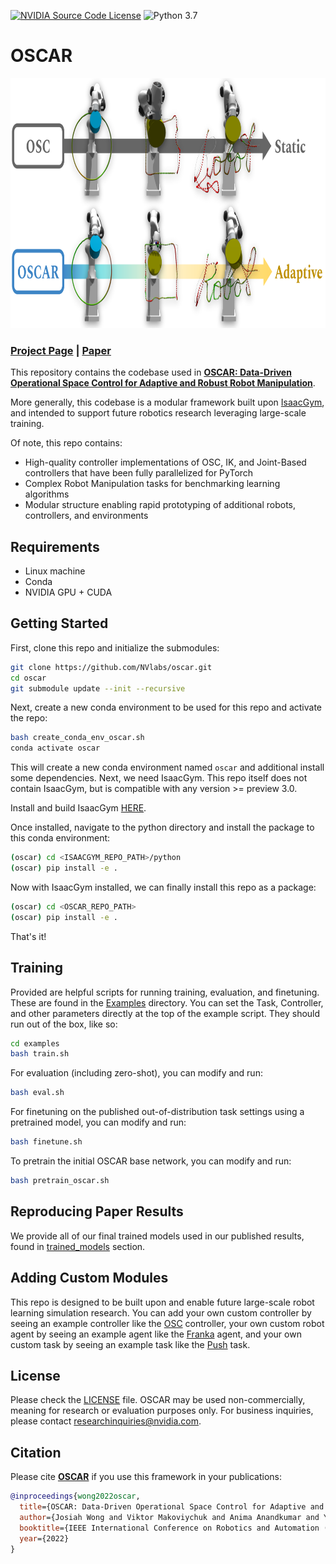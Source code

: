 [![NVIDIA Source Code License](https://img.shields.io/badge/license-NSCL-blue.svg)](https://github.com/NVlabs/oscar/blob/master/LICENSE.txt)
![Python 3.7](https://img.shields.io/badge/python-3.7-green.svg)

# OSCAR

<div align="center">
  <img src="./resources/main_fig.png" height="400">
</div>

### [Project Page](https://cremebrule.github.io/oscar-web) | [Paper](https://arxiv.org/abs/2110.00704)

This repository contains the codebase used in [**OSCAR: Data-Driven Operational Space Control for Adaptive and Robust Robot Manipulation**](https://cremebrule.github.io/oscar-web).

More generally, this codebase is a modular framework built upon [IsaacGym](https://developer.nvidia.com/isaac-gym), and intended to support future robotics research leveraging large-scale training.

Of note, this repo contains:
- High-quality controller implementations of OSC, IK, and Joint-Based controllers that have been fully parallelized for PyTorch
- Complex Robot Manipulation tasks for benchmarking learning algorithms
- Modular structure enabling rapid prototyping of additional robots, controllers, and environments

## Requirements
- Linux machine
- Conda
- NVIDIA GPU + CUDA

## Getting Started
First, clone this repo and initialize the submodules:

```bash
git clone https://github.com/NVlabs/oscar.git
cd oscar
git submodule update --init --recursive
```

Next, create a new conda environment to be used for this repo and activate the repo:
```bash
bash create_conda_env_oscar.sh
conda activate oscar
```

This will create a new conda environment named `oscar` and additional install some dependencies. Next, we need IsaacGym. This repo itself does not contain IsaacGym, but is compatible with any version >= preview 3.0.

Install and build IsaacGym [HERE](https://developer.nvidia.com/isaac-gym).

Once installed, navigate to the python directory and install the package to this conda environment:

```bash
(oscar) cd <ISAACGYM_REPO_PATH>/python
(oscar) pip install -e .
```

Now with IsaacGym installed, we can finally install this repo as a package:

```bash
(oscar) cd <OSCAR_REPO_PATH>
(oscar) pip install -e .
```

That's it!

## Training
Provided are helpful scripts for running training, evaluation, and finetuning. These are found in the [Examples](./examples) directory. You can set the Task, Controller, and other parameters directly at the top of the example script. They should run out of the box, like so:

```bash
cd examples
bash train.sh
```

For evaluation (including zero-shot), you can modify and run:
```bash
bash eval.sh
```

For finetuning on the published out-of-distribution task settings using a pretrained model, you can modify and run:
```bash
bash finetune.sh
```

To pretrain the initial OSCAR base network, you can modify and run:
```bash
bash pretrain_oscar.sh
```

## Reproducing Paper Results
We provide all of our final trained models used in our published results, found in [trained_models](./trained_models) section.

## Adding Custom Modules
This repo is designed to be built upon and enable future large-scale robot learning simulation research. You can add your own custom controller by seeing an example controller like the [OSC](./oscar/controllers/osc.py) controller, your own custom robot agent by seeing an example agent like the [Franka](./oscar/agents/franka.py) agent, and your own custom task by seeing an example task like the [Push](./oscar/tasks/push.py) task. 

## License
Please check the [LICENSE](./LICENSE.txt) file. OSCAR may be used non-commercially, meaning for research or evaluation purposes only. For business inquiries, please contact researchinquiries@nvidia.com.

## Citation
Please cite [**OSCAR**](https://cremebrule.github.io/oscar-web) if you use this framework in your publications:
```bibtex
@inproceedings{wong2022oscar,
  title={OSCAR: Data-Driven Operational Space Control for Adaptive and Robust Robot Manipulation},
  author={Josiah Wong and Viktor Makoviychuk and Anima Anandkumar and Yuke Zhu},
  booktitle={IEEE International Conference on Robotics and Automation (ICRA)},
  year={2022}
}
```
